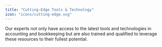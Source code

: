 ```yaml
---
title: "Cutting-Edge Tools & Technology"
icon: "icons/cutting-edge.svg"
---
```

Our experts not only have access to the latest tools and technologies in accounting and bookkeeping but are also trained and qualified to leverage these resources to their fullest potential.